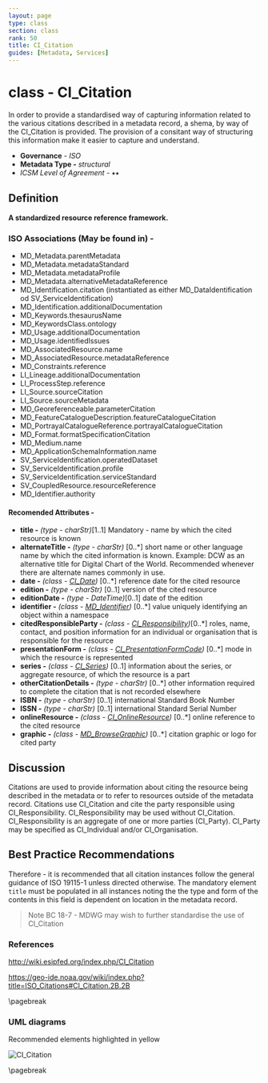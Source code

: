 ```yaml
---
layout: page
type: class
section: class
rank: 50
title: CI_Citation
guides: [Metadata, Services]
---
```

# class - CI_Citation

In order to provide a standardised way of capturing information related to the various citations described in a metadata record, a shema, by way of the CI_Citation is provided. The provision of a consitant way of structuring this information make it easier to capture and understand.

- **Governance** -  *ISO*
- **Metadata Type -** *structural*
- *ICSM Level of Agreement* - ⭑⭑

## Definition

**A standardized resource reference framework.**

### ISO Associations (May be found in) -

- MD_Metadata.parentMetadata 
- MD_Metadata.metadataStandard
- MD_Metadata.metadataProfile
- MD_Metadata.alternativeMetadataReference
- MD_Identification.citation (instantiated as either MD_DataIdentification od SV_ServiceIdentification)
- MD_Identification.additionalDocumentation
- MD_Keywords.thesaurusName
- MD_KeywordsClass.ontology
- MD_Usage.additionalDocumentation
- MD_Usage.identifiedIssues
- MD_AssociatedResource.name
- MD_AssociatedResource.metadataReference
- MD_Constraints.reference
- LI_Lineage.additionalDocumentation
- LI_ProcessStep.reference
- LI_Source.sourceCitation
- LI_Source.sourceMetadata
- MD_Georeferenceable.parameterCitation
- MD_FeatureCatalogueDescription.featureCatalogueCitation
- MD_PortrayalCatalogueReference.portrayalCatalogueCitation
- MD_Format.formatSpecificationCitation
- MD_Medium.name
- MD_ApplicationSchemaInformation.name
- SV_ServiceIdentification.operatedDataset
- SV_ServiceIdentification.profile
- SV_ServiceIdentification.serviceStandard
- SV_CoupledResource.resourceReference
- MD_Identifier.authority

#### Recomended Attributes -

- **title -** *(type - charStr)*[1..1] Mandatory - name by which the cited resource is known
- **alternateTitle -** *(type - charStr)* [0..\*] short name or other language name by which the cited information is known. Example: DCW as an alternative title for Digital Chart of the World. Recommended whenever there are alternate names commonly in use.
- **date -** *(class - [CI_Date](./class-CI_Date))*  [0..\*]  reference date for the cited resource
- **edition -** *(type - charStr)* [0..1] version of the cited resource
- **editionDate -** *(type - DateTime)*[0..1] date of the edition
- **identifier -** *(class - [MD_Identifier](./class-MD_Identifier))* [0..\*] value uniquely identifying an object within a namespace
- **citedResponsibleParty -** *(class - [CI_Responsibility](./class-CI_Responsibility))*[0..\*] roles, name, contact, and position information for an individual or organisation that is responsible for the resource
- **presentationForm -**  *(class - [CI_PresentationFormCode](http://wiki.esipfed.org/index.php/ISO_19115-3_Codelists#CI_PresentationFormCode))* [0..\*] mode in which the resource is represented
- **series -**  *(class - [CI_Series](http://wiki.esipfed.org/index.php/CI_Series))* [0..1] information about the series, or aggregate resource, of which the resource is a part
- **otherCitationDetails -**  *(type - charStr)* [0..\*] other information required to complete the citation that is not recorded elsewhere
- **ISBN -**  *(type - charStr)* [0..1] international Standard Book Number
- **ISSN -**  *(type - charStr)* [0..1] international Standard Serial Number
- **onlineResource -**  *(class -  [CI_OnlineResource](./class-CI_OnlineResource))* [0..\*] online reference to the cited resource
- **graphic -**  *(class - [MD_BrowseGraphic](http://wiki.esipfed.org/index.php/MD_BrowseGraphic))* [0..\*] citation graphic or logo for cited party


## Discussion

Citations are used to provide information about citing the resource being described in the metadata or to refer to resources outside of the metadata record.
Citations use CI_Citation and cite the party responsible using CI_Responsibility. CI_Responsibility may be used without CI_Citation. CI_Responsibility is an aggregate of one or more parties (CI_Party). CI_Party may be specified as CI_Individual and/or CI_Organisation.

## Best Practice Recommendations 

Therefore - it is recommended that all citation instances follow the general guidance of ISO 19115-1 unless directed otherwise. The mandatory element `title` must be populated in all instances noting the the type and form of the contents in this field is dependent on location in the metadata record.

> Note BC 18-7 - MDWG may wish to further standardise the use of CI_Citation

### References

http://wiki.esipfed.org/index.php/CI_Citation

https://geo-ide.noaa.gov/wiki/index.php?title=ISO_Citations#CI_Citation.2B.2B

\pagebreak

### UML diagrams

Recommended elements highlighted in yellow

![CI_Citation](../images/class-CI_Citation.png)

\pagebreak
